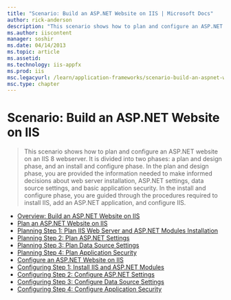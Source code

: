 ```yaml
---
title: "Scenario: Build an ASP.NET Website on IIS | Microsoft Docs"
author: rick-anderson
description: "This scenario shows how to plan and configure an ASP.NET website on an IIS 8 webserver. It is divided into two phases: a plan and design phase, and an instal..."
ms.author: iiscontent
manager: soshir
ms.date: 04/14/2013
ms.topic: article
ms.assetid: 
ms.technology: iis-appfx
ms.prod: iis
msc.legacyurl: /learn/application-frameworks/scenario-build-an-aspnet-website-on-iis
msc.type: chapter
---
```

Scenario: Build an ASP.NET Website on IIS
====================
> This scenario shows how to plan and configure an ASP.NET website on an IIS 8 webserver. It is divided into two phases: a plan and design phase, and an install and configure phase. In the plan and design phase, you are provided the information needed to make informed decisions about web server installation, ASP.NET settings, data source settings, and basic application security. In the install and configure phase, you are guided through the procedures required to install IIS, add an ASP.NET application, and configure IIS.


- [Overview: Build an ASP.NET Website on IIS](overview-build-an-asp-net-website-on-iis.md)
- [Plan an ASP.NET Website on IIS](plan-an-asp-net-website-on-iis.md)
- [Planning Step 1: Plan IIS Web Server and ASP.NET Modules Installation](planning-step-1-plan-iis-web-server-and-asp-net-modules-installation.md)
- [Planning Step 2: Plan ASP.NET Settings](planning-step-2-plan-asp-net-settings.md)
- [Planning Step 3: Plan Data Source Settings](planning-step-3-plan-data-source-settings.md)
- [Planning Step 4: Plan Application Security](planning-step-4-plan-application-security.md)
- [Configure an ASP.NET Website on IIS](configure-an-asp-net-website-on-iis.md)
- [Configuring Step 1: Install IIS and ASP.NET Modules](configuring-step-1-install-iis-and-asp-net-modules.md)
- [Configuring Step 2: Configure ASP.NET Settings](configuring-step-2-configure-asp-net-settings.md)
- [Configuring Step 3: Configure Data Source Settings](configuring-step-3-configure-data-source-settings.md)
- [Configuring Step 4: Configure Application Security](configuring-step-4-configure-application-security.md)